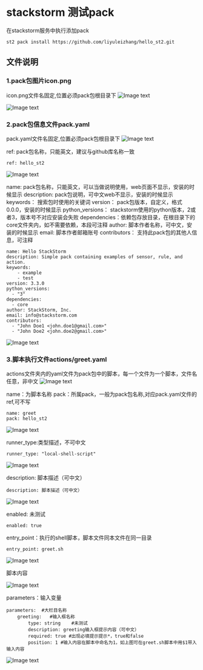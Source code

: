 # stackstorm 测试pack
在stackstorm服务中执行添加pack
```shell
st2 pack install https://github.com/liyuleizhang/hello_st2.git
```

## 文件说明
### 1.pack包图片icon.png
icon.png文件名固定,位置必须pack包根目录下
![Image text](https://raw.githubusercontent.com/liyuleizhang/img/main/hello_st2/WX20210408-133504.png)

![Image text](https://raw.githubusercontent.com/liyuleizhang/img/main/hello_st2/WX20210408-133929.png)
### 2.pack包信息文件pack.yaml
pack.yaml文件名固定,位置必须pack包根目录下
![Image text](https://raw.githubusercontent.com/liyuleizhang/img/main/hello_st2/WX20210408-133219.png)

ref: pack包名称，只能英文，建议与github库名称一致
```shell
ref: hello_st2
```
![Image text](https://raw.githubusercontent.com/liyuleizhang/img/main/hello_st2/WX20210408-134114.png)

name: pack包名称，只能英文，可以当做说明使用，web页面不显示，安装的时候显示
description: pack包说明，可中文web不显示，安装的时候显示
keywords： 搜索包时使用的关键词
version： pack包版本，自定义，格式0.0.0，安装的时候显示
python_versions： stackstorm使用的python版本，2或者3，版本号不对应安装会失败
dependencies：依赖包存放目录，在根目录下的core文件夹内，如不需要依赖，本段可注释
author: 脚本作者名称，可中文，安装的时候显示
email: 脚本作者邮箱账号
contributors： 支持此pack包的其他人信息，可注释
```shell
name: Hello StackStorm
description: Simple pack containing examples of sensor, rule, and action.
keywords:
    - example
    - test
version: 3.3.0
python_versions:
  - "3"
dependencies:
  - core
author: StackStorm, Inc.
email: info@stackstorm.com
contributors:
  - "John Doe1 <john.doe1@gmail.com>"
  - "John Doe2 <john.doe2@gmail.com>"
```
![Image text](https://raw.githubusercontent.com/liyuleizhang/img/main/hello_st2/WX20210408-135245.png)

### 3.脚本执行文件actions/greet.yaml
actions文件夹内的yaml文件为pack包中的脚本，每一个文件为一个脚本，文件名任意，非中文
![Image text](https://raw.githubusercontent.com/liyuleizhang/img/main/hello_st2/WX20210407-174603.png)

name：为脚本名称
pack：所属pack，一般为pack包名称,对应pack.yaml文件的ref,可不写
```shell
name: greet
pack: hello_st2
```
![Image text](https://raw.githubusercontent.com/liyuleizhang/img/main/hello_st2/WX20210407-175212.png)

runner_type:类型描述，不可中文
```shell
runner_type: "local-shell-script"
```
![Image text](https://raw.githubusercontent.com/liyuleizhang/img/main/hello_st2/WX20210407-180420.png)

description: 脚本描述（可中文）
```shell
description: 脚本描述（可中文）
```
![Image text](https://raw.githubusercontent.com/liyuleizhang/img/main/hello_st2/WX20210407-180554.png)

enabled: 未测试
```shell
enabled: true
```

entry_point：执行的shell脚本，脚本文件同本文件在同一目录
```shell
entry_point: greet.sh
```
![Image text](https://raw.githubusercontent.com/liyuleizhang/img/main/hello_st2/WX20210407-180853.png)

脚本内容

![Image text](https://raw.githubusercontent.com/liyuleizhang/img/main/hello_st2/WX20210407-181514.png)

parameters：输入变量
```shell
parameters:  #大栏目名称
    greeting:	#输入框名称
        type: string	#未测试
        description: greeting输入框提示内容（可中文）
        required: true #出现必填提示提示*，true和false
        position: 1	#输入内容在脚本中命名为1，如上图可在greet.sh脚本中用$1带入输入内容
```
![Image text](https://raw.githubusercontent.com/liyuleizhang/img/main/hello_st2/WX20210407-181357.png)
